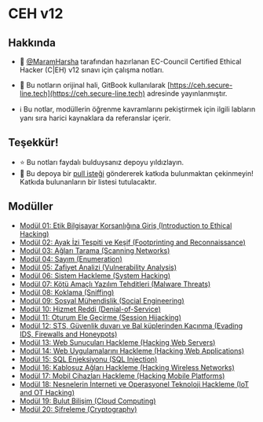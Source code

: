 # CEH v12

## Hakkında
- :notebook: [@MaramHarsha](https://github.com/MaramHarsha) tarafından hazırlanan EC-Council Certified Ethical Hacker (C|EH) v12 sınavı için çalışma notları.

- :rocket: Bu notların orijinal hali, GitBook kullanılarak [https://ceh.secure-line.tech](https://ceh.secure-line.tech) adresinde yayınlanmıştır.

- :information_source: Bu notlar, modüllerin öğrenme kavramlarını pekiştirmek için ilgili labların yanı sıra harici kaynaklara da referanslar içerir.

## Teşekkür!
- :star: Bu notları faydalı bulduysanız depoyu yıldızlayın.
- :raised_hands: Bu depoya bir [pull isteği](https://github.com/SecureLine-Solutions-Pvt-Ltd/CEH-Guide-V12/pulls) göndererek katkıda bulunmaktan çekinmeyin! Katkıda bulunanların bir listesi tutulacaktır.

## Modüller

- [Modül 01: Etik Bilgisayar Korsanlığına Giriş (Introduction to Ethical Hacking)](module_01)
- [Modül 02: Ayak İzi Tespiti ve Keşif (Footprinting and Reconnaissance)](module_02)
- [Modül 03: Ağları Tarama (Scanning Networks)](module_03)
- [Modül 04: Sayım (Enumeration)](module_04)
- [Modül 05: Zafiyet Analizi (Vulnerability Analysis)](module_05)
- [Modül 06: Sistem Hackleme (System Hacking)](module_06)
- [Modül 07: Kötü Amaçlı Yazılım Tehditleri (Malware Threats)](module_07)
- [Modül 08: Koklama (Sniffing)](module_08)
- [Modül 09: Sosyal Mühendislik (Social Engineering)](module_09)
- [Modül 10: Hizmet Reddi (Denial-of-Service)](module_10)
- [Modül 11: Oturum Ele Geçirme (Session Hijacking)](module_11)
- [Modül 12: STS, Güvenlik duvarı ve Bal küplerinden Kaçınma (Evading IDS, Firewalls and Honeypots)](module_12)
- [Modül 13: Web Sunucuları Hackleme (Hacking Web Servers)](module_13)
- [Modül 14: Web Uygulamalarını Hackleme (Hacking Web Applications)](module_14)
- [Modül 15: SQL Enjeksiyonu (SQL Injection)](module_15)
- [Modül 16: Kablosuz Ağları Hackleme (Hacking Wireless Networks)](module_16)
- [Modül 17: Mobil Cihazları Hackleme (Hacking Mobile Platforms)](module_17)
- [Modül 18: Nesnelerin İnterneti ve Operasyonel Teknoloji Hackleme (IoT and OT Hacking)](module_18)
- [Modül 19: Bulut Bilişim (Cloud Computing)](module_19)
- [Modül 20: Şifreleme (Cryptography)](module_20)

